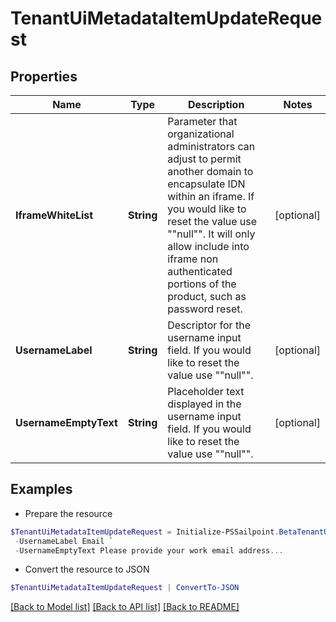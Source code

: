 # TenantUiMetadataItemUpdateRequest
## Properties

Name | Type | Description | Notes
------------ | ------------- | ------------- | -------------
**IframeWhiteList** | **String** | Parameter that organizational administrators can adjust to permit another domain to encapsulate IDN within an iframe. If you would like to reset the value use &quot;&quot;null&quot;&quot;. It will only allow include into iframe non authenticated portions of the product, such as password reset. | [optional] 
**UsernameLabel** | **String** | Descriptor for the username input field. If you would like to reset the value use &quot;&quot;null&quot;&quot;. | [optional] 
**UsernameEmptyText** | **String** | Placeholder text displayed in the username input field. If you would like to reset the value use &quot;&quot;null&quot;&quot;. | [optional] 

## Examples

- Prepare the resource
```powershell
$TenantUiMetadataItemUpdateRequest = Initialize-PSSailpoint.BetaTenantUiMetadataItemUpdateRequest  -IframeWhiteList http://example.com http://example2.com `
 -UsernameLabel Email `
 -UsernameEmptyText Please provide your work email address...
```

- Convert the resource to JSON
```powershell
$TenantUiMetadataItemUpdateRequest | ConvertTo-JSON
```

[[Back to Model list]](../README.md#documentation-for-models) [[Back to API list]](../README.md#documentation-for-api-endpoints) [[Back to README]](../README.md)

